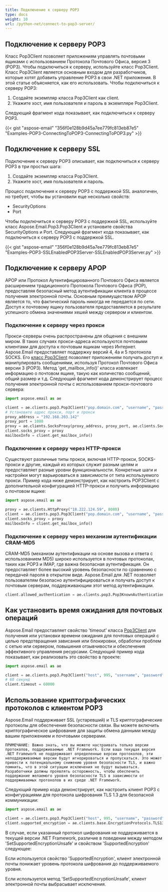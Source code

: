 ```yaml
---
title: Подключение к серверу POP3
type: docs
weight: 10
url: /python-net/connect-to-pop3-server/
---
```


## **Подключение к серверу POP3**
Класс Pop3Client позволяет приложениям управлять почтовыми ящиками с использованием Протокола Почтового Офиса, версия 3 (POP3). Чтобы подключиться к серверу, используйте класс Pop3Client. Класс Pop3Client является основным входом для разработчиков, которые хотят добавить управление POP3 в свои .NET приложения. В этой статье объясняется, как его использовать. Чтобы подключиться к серверу POP3:

1. Создайте экземпляр класса Pop3Client как client.
1. Укажите хост, имя пользователя и пароль в экземпляре Pop3Client.

Следующий фрагмент кода показывает, как подключиться к серверу POP3.



{{< gist "aspose-email" "356f0e128b9d45a7ee779fc813eb87e5" "Examples-POP3-ConnectingToPOP3-ConnectingToPOP3.py" >}}
## **Подключение к серверу SSL**
Подключение к серверу POP3 описывает, как подключиться к серверу POP3 в три простых шага:

1. Создайте экземпляр класса Pop3Client.
1. Укажите хост, имя пользователя и пароль.

Процесс подключения к серверу POP3 с поддержкой SSL аналогичен, но требует, чтобы вы установили еще несколько свойств:

- SecurityOptions
- Port

Чтобы подключиться к серверу POP3 с поддержкой SSL, используйте класс Aspose.Email.Pop3.Pop3Client и установите свойства SecurityOptions и Port. Следующий фрагмент кода показывает, как подключиться к серверу POP3 с поддержкой SSL.



{{< gist "aspose-email" "356f0e128b9d45a7ee779fc813eb87e5" "Examples-POP3-SSLEnabledPOP3Server-SSLEnabledPOP3Server.py" >}}

## **Подключение к серверу APOP**

APOP или Протокол Аутентифицированного Почтового Офиса является расширением традиционного Протокола Почтового Офиса (POP), предоставляя безопасный метод аутентификации клиента в процессе получения электронной почты. Основным преимуществом APOP является то, что фактический пароль никогда не передается по сети. Доступ к почтовому ящику пользователя предоставляется в результате успешного обмена значениями хешей между сервером и клиентом.

### **Подключение к серверу через прокси**

Прокси-серверы очень распространены для общения с внешним миром. В таких случаях прокси-адреса используются почтовыми клиентами для доступа к почтовым ящикам через Интернет. Aspose.Email предоставляет поддержку версий 4, 4a и 5 протокола SOCKS. Его [класс Pop3Client](https://reference.aspose.com/email/python-net/aspose.email.clients.pop3/pop3client/#pop3client-class) позволяет приложениям получать доступ и манипулировать сообщениями, используя Протокол Почтового Офиса версии 3 (POP3). Метод 'get_mailbox_info()' класса извлекает информацию о почтовом ящике, такую как количество сообщений, общий размер и т.д. Следующий фрагмент кода демонстрирует процесс получения электронной почты с использованием прокси-почтового сервера: 

```py
import aspose.email as ae

client = ae.clients.pop3.Pop3Client("pop.domain.com", "username", "password")
# Установите адрес прокси, порт и прокси
proxy_address = "192.168.203.142"
proxy_port = 1080
proxy = ae.clients.SocksProxy(proxy_address, proxy_port, ae.clients.SocksVersion.SOCKS_V5)
client.socks_proxy = proxy
mailboxInfo = client.get_mailbox_info()
```
### **Подключение к серверу через HTTP-прокси**

Существуют различные типы прокси, включая HTTP-прокси, SOCKS-прокси и другие, каждый из которых служит разным целям и предоставляет разные уровни функциональности. Конкретные шаги и настройки могут варьироваться в зависимости от типа используемого прокси. Пример кода ниже демонстрирует, как настроить POP3Client с дополнительной конфигурацией HTTP-прокси и получить информацию о почтовом ящике:

```py
import aspose.email as ae

proxy = ae.clients.HttpProxy("18.222.124.59", 8080)
client = ae.clients.pop3.Pop3Client("pop.domain.com", "username", "password")
client.socks_proxy = proxy
mailboxInfo = client.get_mailbox_info()
```
### **Подключение к серверу через механизм аутентификации CRAM-MD5**

CRAM-MD5 (механизм аутентификации на основе вызова и ответа с использованием MD5) широко используется в почтовых протоколах, таких как POP3 и IMAP, где важна безопасная аутентификация. Он предоставляет более высокий уровень безопасности по сравнению с передачей пароля в открытом виде. Aspose.Email для .NET позволяет пользователям безопасно аутентифицироваться и получать доступ к почтовым серверам, поддерживающим этот метод аутентификации. 

```py
client.allowed_authentication = ae.clients.pop3.Pop3KnownAuthenticationType.CRAM_MD5
```
## **Как установить время ожидания для почтовых операций**

Aspose.Email предоставляет свойство 'timeout' класса [Pop3Client](https://reference.aspose.com/email/python-net/aspose.email.clients.pop3/pop3client/#pop3client-class) для получения или установки времени ожидания для почтовых операций с целью предотвращения зависания или блокировки, обработки проблем с сетью или сервером, повышения отзывчивости и обеспечения эффективного управления ресурсами. Следующий пример кода показывает, как реализовать это свойство в проекте:

```py
import aspose.email as ae

client = ae.clients.pop3.Pop3Client("host", 995, "username", "password", ae.clients.SecurityOptions.AUTO)
# 60 секунд
client.timeout = 60000
```
## **Использование криптографических протоколов с клиентом POP3**

Aspose.Email поддерживает SSL (устаревший) и TLS криптографические протоколы для обеспечения безопасности связи. Вы можете включить криптографическое шифрование для защиты обмена данными между вашим приложением и почтовыми серверами.

```
ПРИМЕЧАНИЕ: Важно знать, что вы можете настраивать только версии протоколов, поддерживаемые .NET Framework. Если ваша текущая версия .NET Framework не поддерживает определенные версии протоколов, эти неподдерживаемые версии будут игнорироваться и пропускаться. Это может привести к потенциальному снижению уровня безопасности TLS, и важно помнить, что в этой ситуации исключения не будут вызываться. Разработчики должны проявлять осторожность, чтобы обеспечить поддержание желаемого уровня безопасности TLS в зависимости от поддерживаемых протоколов в их среде .NET Framework.
```
Следующий пример кода демонстрирует, как настроить клиент POP3 с конфигурациями для протокола шифрования TLS 1.3 для безопасной коммуникации:

```py
import aspose.email as ae

client = ae.clients.pop3.Pop3Client("host", 995, "username", "password", ae.clients.SecurityOptions.AUTO)
client.supported_encryption = ae.clients.base.EncryptionProtocols.TLS13
```
В случае, если указанный протокол шифрования не поддерживается в текущей версии .NET Framework, различие в поведении между методом 'SetSupportedEncryptionUnsafe' и свойством 'SupportedEncryption' следующее:

Если используется свойство 'SupportedEncryption', клиент электронной почты понижает уровень протокола шифрования до поддерживаемого уровня.

Если используется метод 'SetSupportedEncryptionUnsafe', клиент электронной почты выбрасывает исключения.